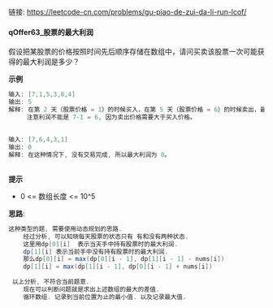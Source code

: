 链接:   https://leetcode-cn.com/problems/gu-piao-de-zui-da-li-run-lcof/

#### qOffer63_股票的最大利润

假设把某股票的价格按照时间先后顺序存储在数组中，请问买卖该股票一次可能获得的最大利润是多少？

 

**示例**

```java
输入: [7,1,5,3,6,4]
输出: 5
解释: 在第 2 天（股票价格 = 1）的时候买入，在第 5 天（股票价格 = 6）的时候卖出，最大利润 = 6-1 = 5 。
     注意利润不能是 7-1 = 6, 因为卖出价格需要大于买入价格。
    
    
输入: [7,6,4,3,1]
输出: 0
解释: 在这种情况下, 没有交易完成, 所以最大利润为 0。
 
```

**提示**

- 0 <= 数组长度 <= 10^5

**思路**: 

```java
这种类型的题, 需要使用动态规划的思路. 
    经过分析, 可以知晓每天股票的状态只有 有和没有两种状态. 
    这里用dp[0][i]  表示当天手中持有股票时的最大利润.
    dp[1][i] 表示当前手中没有持有股票时的最大利润. 
    那么dp[0][i] = max(dp[0][i - 1], dp[1][i - 1] - nums[i])
    dp[1][i] = max(dp[1][i - 1], dp[0][i - 1] + nums[i])
    
 以上分析, 不符合当前题意. 
    现在可以判断问题就是求出上述数组的最大的差值. 
    循环数组. 记录到当前位置为止的最小值. 以及记录最大值.
```









